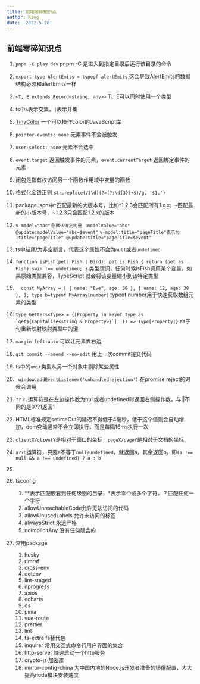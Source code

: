 ```yaml
---
title: 前端零碎知识点
author: King
date: '2022-5-20'
---
```


## 前端零碎知识点

1. `pnpm -C play dev` pnpm -C 是进入到指定目录后运行该目录的命令

2. `export type AlertEmits = typeof alertEmits` 这会导致AlertEmits的数据结构必须和alertEmits一样

3. `<T, E extends Record<string, any>>` T、E可以同时使用一个类型

4. ts中`&`表示交集，`|`表示并集

5. [TinyColor][TinyColor] 一个可以操作color的JavaScript库

6. `pointer-events: none` 元素事件不会被触发

7. `user-select: none` 元素不会选中

8. `event.target` 返回触发事件的元素，`event.currentTarget` 返回绑定事件的元素

9. 闭包是指有权访问另一个函数作用域中变量的函数

10. 格式化金钱正则 `str.replace(/(\d)(?=(?:\d{3})+$)/g, '$1,')`

11. package.json中`^`匹配最新的大版本号，比如^1.2.3会匹配所有1.x.x，`~`匹配最新的小版本号，~1.2.3只会匹配1.2.x的版本

12. `v-model="abc"`中`默认绑定的是 :modelValue="abc" @update:modelValue="abc=$event"` `v-model:title="pageTitle"表示为 :title="pageTitle" @update:title="pageTitle=$event"`

13. ts中结尾!为非空断言，代表这个属性不会为`null`或者`undefined`

14. `function isFish(pet: Fish | Bird): pet is Fish {
  return (pet as Fish).swim !== undefined;
}` 类型谓词，任何时候isFish调用某个变量，如果原始类型兼容，TypeScript 就会将该变量缩小到该特定类型

15. `  const MyArray = [
  { name: "Eve", age: 38 },
  { name: 12, age: 38 },
];
type b=typeof MyArray[number]`  typeof number用于快速获取数组元素的类型

16. ```type Getters<Type> = {[Property in keyof Type as `get${Capitalize<string & Property>}`]: () => Type[Property]}``` as子句重新映射映射类型中的键
17. `margin-left:auto` 可以让元素靠右边
18. `git commit --amend --no-edit` 用上一次commit提交代码
19. ts中的`omit`类型从另一个对象中剔除某些属性
20. ` window.addEventListener('unhandledrejection')` 在promise reject的时候会调用
21. `??` `?.`运算符是在左边操作数为null或者undefined时返回右侧操作数，与||不同的是0??1返回1
22. HTML标准规定setimeOut的延迟不得低于4毫秒，低于这个值则会自动增加，dom变动通常不会立即执行，而是每隔16ms执行一次
23. `clientX/clientY`是相对于窗口的坐标，`pageX/pageY`是相对于文档的坐标
24. `a??b`运算符，只要a不等于`null/undefined`，就返回a，其余返回b，即`(a !== null && a !== undefined) ? a : b`
25. 

26. tsconfig
    1. **表示匹配嵌套到任何级别的目录，\*表示零个或多个字符，？匹配任何一个字符
    2. allowUnreachableCode允许无法访问的代码
    3. allowUnusedLabels 允许未访问的标签
    4. alwaysStrict 永远严格
    5. noImplicitAny 没有任何隐含的

27. 常用package
    1. husky
    2. rimraf
    3. cross-env
    4. dotenv
    5. lint-staged
    6. nprogress
    7. axios
    8. echarts
    9. qs
    10. pinia
    11. vue-route
    12. prettier
    13. lint
    14. fs-extra fs替代包
    15. inquirer 常用交互式命令行用户界面的集合
    16. http-server 快速启动一个http服务
    17. crypto-js 加密库
    18. mirror-config-china 为中国内地的Node.js开发者准备的镜像配置，大大提高node模块安装速度


[TinyColor]: https://github.com/bgrins/TinyColor